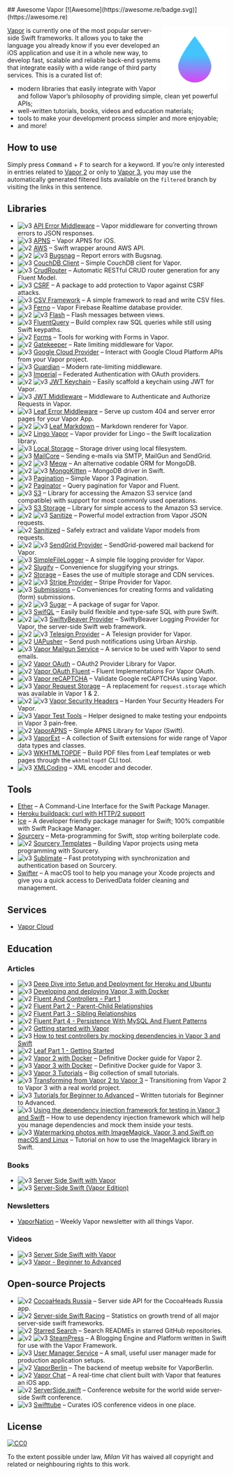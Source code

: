 <div class="github-widget" data-repo="Cellane/awesome-vapor"></div>
## Awesome Vapor [![Awesome](https://awesome.re/badge.svg)](https://awesome.re)

[<img src="https://raw.githubusercontent.com/Cellane/awesome-vapor/master/img/vapor-logo.png" align="right" width="150">](https://vapor.codes)

[Vapor](https://vapor.codes) is currently one of the most popular server-side Swift frameworks. It allows you to take the language you already know if you ever developed an iOS application and use it in a whole new way, to develop fast, scalable and reliable back-end systems that integrate easily with a wide range of third party services. This is a curated list of:

- modern libraries that easily integrate with Vapor and follow Vapor’s philosophy of providing simple, clean yet powerful APIs;
- well-written tutorials, books, videos and education materials;
- tools to make your development process simpler and more enjoyable;
- and more!



## How to use

Simply press <kbd>Command</kbd> + <kbd>F</kbd> to search for a keyword. If you’re only interested in entries related to [Vapor 2](https://github.com/Cellane/awesome-vapor/blob/filtered/vapor-2.md) or only to [Vapor 3](https://github.com/Cellane/awesome-vapor/blob/filtered/vapor-3.md), you may use the automatically generated filtered lists available on the `filtered` branch by visiting the links in this sentence.

## Libraries

- ![v3](https://raw.githubusercontent.com/Cellane/awesome-vapor/master/img/vapor-3.png) [API Error Middleware](https://github.com/skelpo/APIErrorMiddleware) – Vapor middleware for converting thrown errors to JSON responses.
- ![v3](https://raw.githubusercontent.com/Cellane/awesome-vapor/master/img/vapor-3.png) [APNS](https://github.com/vapor-community/apns) – Vapor APNS for iOS.
- ![v2](https://raw.githubusercontent.com/Cellane/awesome-vapor/master/img/vapor-2.png) [AWS](https://github.com/nodes-vapor/aws) – Swift wrapper around AWS API.
- ![v2](https://raw.githubusercontent.com/Cellane/awesome-vapor/master/img/vapor-2.png) ![v3](https://raw.githubusercontent.com/Cellane/awesome-vapor/master/img/vapor-3.png) [Bugsnag](https://github.com/nodes-vapor/bugsnag) – Report errors with Bugsnag.
- ![v3](https://raw.githubusercontent.com/Cellane/awesome-vapor/master/img/vapor-3.png) [CouchDB Client](https://github.com/makoni/couchdb-vapor) – Simple CouchDB client for Vapor.
- ![v3](https://raw.githubusercontent.com/Cellane/awesome-vapor/master/img/vapor-3.png) [CrudRouter](https://github.com/twof/VaporCRUDRouter) – Automatic RESTful CRUD router generation for any Fluent Model.
- ![v3](https://raw.githubusercontent.com/Cellane/awesome-vapor/master/img/vapor-3.png) [CSRF](https://github.com/vapor-community/CSRF) – A package to add protection to Vapor against CSRF attacks.
- ![v3](https://raw.githubusercontent.com/Cellane/awesome-vapor/master/img/vapor-3.png) [CSV Framework](https://github.com/skelpo/CSV) – A simple framework to read and write CSV files.
- ![v3](https://raw.githubusercontent.com/Cellane/awesome-vapor/master/img/vapor-3.png) [Ferno](https://github.com/vapor-community/ferno) – Vapor Firebase Realtime database provider.
- ![v2](https://raw.githubusercontent.com/Cellane/awesome-vapor/master/img/vapor-2.png) ![v3](https://raw.githubusercontent.com/Cellane/awesome-vapor/master/img/vapor-3.png) [Flash](https://github.com/nodes-vapor/flash) – Flash messages between views.
- ![v3](https://raw.githubusercontent.com/Cellane/awesome-vapor/master/img/vapor-3.png) [FluentQuery](https://github.com/MihaelIsaev/FluentQuery) – Build complex raw SQL queries while still using Swift keypaths.
- ![v2](https://raw.githubusercontent.com/Cellane/awesome-vapor/master/img/vapor-2.png) [Forms](https://github.com/nodes-vapor/forms) – Tools for working with Forms in Vapor.
- ![v2](https://raw.githubusercontent.com/Cellane/awesome-vapor/master/img/vapor-2.png) [Gatekeeper](https://github.com/nodes-vapor/gatekeeper) – Rate limiting middleware for Vapor.
- ![v3](https://raw.githubusercontent.com/Cellane/awesome-vapor/master/img/vapor-3.png) [Google Cloud Provider](https://github.com/vapor-community/google-cloud-provider) – Interact with Google Cloud Platform APIs from your Vapor project.
- ![v3](https://raw.githubusercontent.com/Cellane/awesome-vapor/master/img/vapor-3.png) [Guardian](https://github.com/Jinxiansen/Guardian) – Modern rate-limiting middleware.
- ![v3](https://raw.githubusercontent.com/Cellane/awesome-vapor/master/img/vapor-3.png) [Imperial](https://github.com/vapor-community/Imperial) – Federated Authentication with OAuth providers.
- ![v2](https://raw.githubusercontent.com/Cellane/awesome-vapor/master/img/vapor-2.png) ![v3](https://raw.githubusercontent.com/Cellane/awesome-vapor/master/img/vapor-3.png) [JWT Keychain](https://github.com/nodes-vapor/jwt-keychain) – Easily scaffold a keychain using JWT for Vapor.
- ![v3](https://raw.githubusercontent.com/Cellane/awesome-vapor/master/img/vapor-3.png) [JWT Middleware](https://github.com/skelpo/JWTMiddleware) – Middleware to Authenticate and Authorize Requests in Vapor.
- ![v3](https://raw.githubusercontent.com/Cellane/awesome-vapor/master/img/vapor-3.png) [Leaf Error Middleware](https://github.com/brokenhandsio/leaf-error-middleware) – Serve up custom 404 and server error pages for your Vapor App.
- ![v2](https://raw.githubusercontent.com/Cellane/awesome-vapor/master/img/vapor-2.png) ![v3](https://raw.githubusercontent.com/Cellane/awesome-vapor/master/img/vapor-3.png) [Leaf Markdown](https://github.com/vapor-community/leaf-markdown) – Markdown renderer for Vapor.
- ![v2](https://raw.githubusercontent.com/Cellane/awesome-vapor/master/img/vapor-2.png) [Lingo Vapor](https://github.com/vapor-community/Lingo-Vapor) – Vapor provider for Lingo – the Swift localization library.
- ![v3](https://raw.githubusercontent.com/Cellane/awesome-vapor/master/img/vapor-3.png) [Local Storage](https://github.com/gperdomor/local-storage) – Storage driver using local filesystem.
- ![v3](https://raw.githubusercontent.com/Cellane/awesome-vapor/master/img/vapor-3.png) [MailCore](https://github.com/LiveUI/MailCore) – Sending e-mails via SMTP, MailGun and SendGrid.
- ![v2](https://raw.githubusercontent.com/Cellane/awesome-vapor/master/img/vapor-2.png) ![v3](https://raw.githubusercontent.com/Cellane/awesome-vapor/master/img/vapor-3.png) [Meow](https://github.com/OpenKitten/Meow) – An alternative codable ORM for MongoDB.
- ![v2](https://raw.githubusercontent.com/Cellane/awesome-vapor/master/img/vapor-2.png) ![v3](https://raw.githubusercontent.com/Cellane/awesome-vapor/master/img/vapor-3.png) [MongoKitten](https://github.com/OpenKitten/MongoKitten) – MongoDB driver in Swift.
- ![v3](https://raw.githubusercontent.com/Cellane/awesome-vapor/master/img/vapor-3.png) [Pagination](https://github.com/vapor-community/pagination) – Simple Vapor 3 Pagination.
- ![v2](https://raw.githubusercontent.com/Cellane/awesome-vapor/master/img/vapor-2.png) [Paginator](https://github.com/nodes-vapor/paginator) – Query pagination for Vapor and Fluent.
- ![v3](https://raw.githubusercontent.com/Cellane/awesome-vapor/master/img/vapor-3.png) [S3](https://github.com/LiveUI/S3) – Library for accessing the Amazon S3 service (and compatible) with support for most commonly used operations.
- ![v3](https://raw.githubusercontent.com/Cellane/awesome-vapor/master/img/vapor-3.png) [S3 Storage](https://github.com/anthonycastelli/s3-storage) – Library for simple access to the Amazon S3 service.
- ![v2](https://raw.githubusercontent.com/Cellane/awesome-vapor/master/img/vapor-2.png) ![v3](https://raw.githubusercontent.com/Cellane/awesome-vapor/master/img/vapor-3.png) [Sanitize](https://github.com/gperdomor/sanitize) – Powerful model extraction from Vapor JSON requests.
- ![v2](https://raw.githubusercontent.com/Cellane/awesome-vapor/master/img/vapor-2.png) [Sanitized](https://github.com/nodes-vapor/sanitized) – Safely extract and validate Vapor models from requests.
- ![v2](https://raw.githubusercontent.com/Cellane/awesome-vapor/master/img/vapor-2.png) ![v3](https://raw.githubusercontent.com/Cellane/awesome-vapor/master/img/vapor-3.png) [SendGrid Provider](https://github.com/vapor-community/sendgrid-provider) – SendGrid-powered mail backend for Vapor.
- ![v3](https://raw.githubusercontent.com/Cellane/awesome-vapor/master/img/vapor-3.png) [SimpleFileLogger](https://github.com/hallee/vapor-simple-file-logger) – A simple file logging provider for Vapor.
- ![v2](https://raw.githubusercontent.com/Cellane/awesome-vapor/master/img/vapor-2.png) [Slugify](https://github.com/nodes-vapor/slugify) – Convenience for sluggifying your strings.
- ![v2](https://raw.githubusercontent.com/Cellane/awesome-vapor/master/img/vapor-2.png) [Storage](https://github.com/nodes-vapor/storage) – Eases the use of multiple storage and CDN services.
- ![v2](https://raw.githubusercontent.com/Cellane/awesome-vapor/master/img/vapor-2.png) ![v3](https://raw.githubusercontent.com/Cellane/awesome-vapor/master/img/vapor-3.png) [Stripe Provider](https://github.com/vapor-community/stripe-provider) – Stripe Provider for Vapor.
- ![v3](https://raw.githubusercontent.com/Cellane/awesome-vapor/master/img/vapor-3.png) [Submissions](https://github.com/nodes-vapor/submissions) – Conveniences for creating forms and validating (form) submissions.
- ![v2](https://raw.githubusercontent.com/Cellane/awesome-vapor/master/img/vapor-2.png) ![v3](https://raw.githubusercontent.com/Cellane/awesome-vapor/master/img/vapor-3.png) [Sugar](https://github.com/nodes-vapor/sugar) – A package of sugar for Vapor.
- ![v3](https://raw.githubusercontent.com/Cellane/awesome-vapor/master/img/vapor-3.png) [SwifQL](https://github.com/MihaelIsaev/SwifQL) – Easily build flexible and type-safe SQL with pure Swift.
- ![v2](https://raw.githubusercontent.com/Cellane/awesome-vapor/master/img/vapor-2.png) ![v3](https://raw.githubusercontent.com/Cellane/awesome-vapor/master/img/vapor-3.png) [SwiftyBeaver Provider](https://github.com/vapor-community/swiftybeaver-provider) – SwiftyBeaver Logging Provider for Vapor, the server-side Swift web framework.
- ![v2](https://raw.githubusercontent.com/Cellane/awesome-vapor/master/img/vapor-2.png) ![v3](https://raw.githubusercontent.com/Cellane/awesome-vapor/master/img/vapor-3.png) [Telesign Provider](https://github.com/vapor-community/telesign-provider) – A Telesign provider for Vapor.
- ![v2](https://raw.githubusercontent.com/Cellane/awesome-vapor/master/img/vapor-2.png) [UAPusher](https://github.com/nodes-vapor/push-urban-airship) – Send push notifications using Urban Airship.
- ![v3](https://raw.githubusercontent.com/Cellane/awesome-vapor/master/img/vapor-3.png) [Vapor Mailgun Service](https://github.com/vapor-community/VaporMailgunService) – A service to be used with Vapor to send emails.
- ![v2](https://raw.githubusercontent.com/Cellane/awesome-vapor/master/img/vapor-2.png) [Vapor OAuth](https://github.com/brokenhandsio/vapor-oauth) – OAuth2 Provider Library for Vapor.
- ![v2](https://raw.githubusercontent.com/Cellane/awesome-vapor/master/img/vapor-2.png) [Vapor OAuth Fluent](https://github.com/brokenhandsio/vapor-oauth-fluent) – Fluent Implementations For Vapor OAuth.
- ![v3](https://raw.githubusercontent.com/Cellane/awesome-vapor/master/img/vapor-3.png) [Vapor reCAPTCHA](https://github.com/gotranseo/vapor-recaptcha) – Validate Google reCAPTCHAs using Vapor.
- ![v3](https://raw.githubusercontent.com/Cellane/awesome-vapor/master/img/vapor-3.png) [Vapor Request Storage](https://github.com/skelpo/vapor-request-storage) – A replacement for `request.storage` which was available in Vapor 1 & 2.
- ![v2](https://raw.githubusercontent.com/Cellane/awesome-vapor/master/img/vapor-2.png) ![v3](https://raw.githubusercontent.com/Cellane/awesome-vapor/master/img/vapor-3.png) [Vapor Security Headers](https://github.com/brokenhandsio/VaporSecurityHeaders) – Harden Your Security Headers For Vapor.
- ![v3](https://raw.githubusercontent.com/Cellane/awesome-vapor/master/img/vapor-3.png) [Vapor Test Tools](https://github.com/LiveUI/VaporTestTools) – Helper designed to make testing your endpoints in Vapor 3 pain-free.
- ![v2](https://raw.githubusercontent.com/Cellane/awesome-vapor/master/img/vapor-2.png) [VaporAPNS](https://github.com/matthijs2704/vapor-apns) – Simple APNS Library for Vapor (Swift).
- ![v3](https://raw.githubusercontent.com/Cellane/awesome-vapor/master/img/vapor-3.png) [VaporExt](https://github.com/vapor-community/vapor-ext) – A collection of Swift extensions for wide range of Vapor data types and classes.
- ![v3](https://raw.githubusercontent.com/Cellane/awesome-vapor/master/img/vapor-3.png) [WKHTMLTOPDF](https://github.com/MihaelIsaev/wkhtmltopdf) – Build PDF files from Leaf templates or web pages through the `wkhtmltopdf` CLI tool.
- ![v3](https://raw.githubusercontent.com/Cellane/awesome-vapor/master/img/vapor-3.png) [XMLCoding](https://github.com/LiveUI/XMLCoding) – XML encoder and decoder.

## Tools

- [Ether](https://github.com/Ether-CLI/Ether) – A Command-Line Interface for the Swift Package Manager.
- [Heroku buildpack: curl with HTTP/2 support](https://github.com/vzsg/heroku-buildpack-curl-http2)
- [Ice](https://github.com/jakeheis/Ice) – A developer friendly package manager for Swift; 100% compatible with Swift Package Manager.
- [Sourcery](https://github.com/krzysztofzablocki/Sourcery) – Meta-programming for Swift, stop writing boilerplate code.
- ![v2](https://raw.githubusercontent.com/Cellane/awesome-vapor/master/img/vapor-2.png) [Sourcery Templates](https://github.com/nodes-vapor/sourcery-templates) – Building Vapor projects using meta programming with Sourcery.
- ![v3](https://raw.githubusercontent.com/Cellane/awesome-vapor/master/img/vapor-3.png) [Sublimate](https://github.com/gabrielepalma/sublimate) – Fast prototyping with synchronization and authentication based on Sourcery.
- [Swifter](https://github.com/LiveUI/Swifter) – A macOS tool to help you manage your Xcode projects and give you a quick access to DerivedData folder cleaning and management.

## Services

- [Vapor Cloud](https://vapor.cloud)

## Education

### Articles

- ![v3](https://raw.githubusercontent.com/Cellane/awesome-vapor/master/img/vapor-3.png) [Deep Dive into Setup and Deployment for Heroku and Ubuntu](https://learningswift.brightdigit.com/vapor-heroku-ubuntu-setup-deploy/)
- ![v3](https://raw.githubusercontent.com/Cellane/awesome-vapor/master/img/vapor-3.png) [Developing and deploying Vapor 3 with Docker](https://tobygriffin.dev/2018/05/14/developing-deploying-vapor-docker.html)
- ![v2](https://raw.githubusercontent.com/Cellane/awesome-vapor/master/img/vapor-2.png) [Fluent And Controllers - Part 1](https://geeks.brokenhands.io/blog/posts/fluent-and-controllers-part-1/)
- ![v2](https://raw.githubusercontent.com/Cellane/awesome-vapor/master/img/vapor-2.png) [Fluent Part 2 - Parent-Child Relationships](https://geeks.brokenhands.io/blog/posts/fluent-part-2-parent-child-relationships/)
- ![v2](https://raw.githubusercontent.com/Cellane/awesome-vapor/master/img/vapor-2.png) [Fluent Part 3 - Sibling Relationships](https://geeks.brokenhands.io/blog/posts/fluent-part-3-sibling-relationships/)
- ![v2](https://raw.githubusercontent.com/Cellane/awesome-vapor/master/img/vapor-2.png) [Fluent Part 4 - Persistence With MySQL And Fluent Patterns](https://geeks.brokenhands.io/blog/posts/fluent-part-4-persistence-with-mysql-and-fluent-patterns/)
- ![v2](https://raw.githubusercontent.com/Cellane/awesome-vapor/master/img/vapor-2.png) [Getting started with Vapor](https://geeks.brokenhands.io/blog/posts/getting-started-with-vapor/)
- ![v3](https://raw.githubusercontent.com/Cellane/awesome-vapor/master/img/vapor-3.png) [How to test controllers by mocking dependencies in Vapor 3 and Swift](https://mikemikina.com/blog/how-to-test-controllers-by-mocking-dependencies-in-vapor-3-and-swift/)
- ![v2](https://raw.githubusercontent.com/Cellane/awesome-vapor/master/img/vapor-2.png) [Leaf Part 1 - Getting Started](https://geeks.brokenhands.io/blog/posts/leaf-part-1-getting-started/)
- ![v2](https://raw.githubusercontent.com/Cellane/awesome-vapor/master/img/vapor-2.png) [Vapor 2 with Docker](https://tobygriffin.dev/2018/01/24/vapor-2-with-docker.html) – Definitive Docker guide for Vapor 2.
- ![v3](https://raw.githubusercontent.com/Cellane/awesome-vapor/master/img/vapor-3.png) [Vapor 3 with Docker](https://tobygriffin.dev/2018/01/24/vapor-3-with-docker.html) – Definitive Docker guide for Vapor 3.
- ![v3](https://raw.githubusercontent.com/Cellane/awesome-vapor/master/img/vapor-3.png) [Vapor 3 Tutorials](https://mihaelamj.github.io/Vapor%20%203%20Tutorial/) – Big collection of small tutorials.
- ![v3](https://raw.githubusercontent.com/Cellane/awesome-vapor/master/img/vapor-3.png) [Transforming from Vapor 2 to Vapor 3](https://www.skelpo.com/blog/vapor2-to-vapor3/) – Transitioning from Vapor 2 to Vapor 3 with a real world project.
- ![v3](https://raw.githubusercontent.com/Cellane/awesome-vapor/master/img/vapor-3.png) [Tutorials for Beginner to Advanced](https://medium.com/@martinlasek) – Written tutorials for Beginner to Advanced.
- ![v3](https://raw.githubusercontent.com/Cellane/awesome-vapor/master/img/vapor-3.png) [Using the dependency injection framework for testing in Vapor 3 and Swift](https://mikemikina.com/blog/using-the-dependency-injection-framework-for-testing-in-vapor-3-and-swift/) – How to use dependency injection framework which will help you manage dependencies and mock them inside your tests.
- ![v3](https://raw.githubusercontent.com/Cellane/awesome-vapor/master/img/vapor-3.png) [Watermarking photos with ImageMagick, Vapor 3 and Swift on macOS and Linux](https://mikemikina.com/blog/watermarking-photos-with-imagemagick-vapor-3-and-swift-on-macos-and-linux/) – Tutorial on how to use the ImageMagick library in Swift.

### Books

- ![v3](https://raw.githubusercontent.com/Cellane/awesome-vapor/master/img/vapor-3.png) [Server Side Swift with Vapor](https://store.raywenderlich.com/products/server-side-swift-with-vapor)
- ![v3](https://raw.githubusercontent.com/Cellane/awesome-vapor/master/img/vapor-3.png) [Server-Side Swift (Vapor Edition)](https://www.hackingwithswift.com/store/server-side-swift)

### Newsletters

- [VaporNation](http://vapornation.news) – Weekly Vapor newsletter with all things Vapor.

### Videos

- ![v3](https://raw.githubusercontent.com/Cellane/awesome-vapor/master/img/vapor-3.png) [Server Side Swift with Vapor](https://www.raywenderlich.com/4493-server-side-swift-with-vapor/lessons/1)
- ![v3](https://raw.githubusercontent.com/Cellane/awesome-vapor/master/img/vapor-3.png) [Vapor - Beginner to Advanced](https://www.youtube.com/channel/UCoLEXFUHIKXunm9QJjsAftw/videos)

## Open-source Projects

- ![v2](https://raw.githubusercontent.com/Cellane/awesome-vapor/master/img/vapor-2.png) [CocoaHeads Russia](https://github.com/cocoaheadsru/server) – Server side API for the CocoaHeads Russia app.
- ![v2](https://raw.githubusercontent.com/Cellane/awesome-vapor/master/img/vapor-2.png) [Server-side Swift Racing](https://github.com/MartinLasek/serversideswift.racing) – Statistics on growth trend of all major server-side swift frameworks.
- ![v2](https://raw.githubusercontent.com/Cellane/awesome-vapor/master/img/vapor-2.png) [Starred Search](https://github.com/mjmsmith/starredsearch) – Search READMEs in starred GitHub repositories.
- ![v2](https://raw.githubusercontent.com/Cellane/awesome-vapor/master/img/vapor-2.png) ![v3](https://raw.githubusercontent.com/Cellane/awesome-vapor/master/img/vapor-3.png) [SteamPress](https://github.com/brokenhandsio/SteamPress) – A Blogging Engine and Platform written in Swift for use with the Vapor Framework.
- ![v3](https://raw.githubusercontent.com/Cellane/awesome-vapor/master/img/vapor-3.png) [User Manager Service](https://github.com/skelpo/UserManager) – A small, useful user manager made for production application setups.
- ![v2](https://raw.githubusercontent.com/Cellane/awesome-vapor/master/img/vapor-2.png) [VaporBerlin](https://github.com/MartinLasek/vaporberlinBE) – The backend of meetup website for VaporBerlin.
- ![v2](https://raw.githubusercontent.com/Cellane/awesome-vapor/master/img/vapor-2.png) [Vapor Chat](https://github.com/vapor-community/chat-example) – A real-time chat client built with Vapor that features an iOS app.
- ![v2](https://raw.githubusercontent.com/Cellane/awesome-vapor/master/img/vapor-2.png) [ServerSide.swift](http://www.serversideswift.info/) – Conference website for the world wide server-side Swift conference.
- ![v3](https://raw.githubusercontent.com/Cellane/awesome-vapor/master/img/vapor-3.png) [Swifttube](https://github.com/ahmetws/swifttube) –  Curates iOS conference videos in one place.

## License

[![CC0](http://mirrors.creativecommons.org/presskit/buttons/88x31/svg/cc-zero.svg)](https://creativecommons.org/publicdomain/zero/1.0/)

To the extent possible under law, _Milan Vit_ has waived all copyright and related or neighbouring rights to this work.
